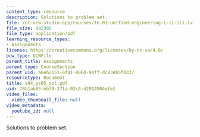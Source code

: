 ```yaml
---
content_type: resource
description: Solutions to problem set.
file: /ol-ocw-studio-app/courses/16-01-unified-engineering-i-ii-iii-iv-fall-2005-spring-2006/78b1ab85eb79371a92c4d2914904efe1_s04_ps05_sol.pdf
file_size: 992385
file_type: application/pdf
learning_resource_types:
- Assignments
license: https://creativecommons.org/licenses/by-nc-sa/4.0/
ocw_type: OCWFile
parent_title: Assignments
parent_type: CourseSection
parent_uid: a6eb2151-6f41-806d-94ff-dc83eb5f4337
resourcetype: Document
title: s04_ps05_sol.pdf
uid: 78b1ab85-eb79-371a-92c4-d2914904efe1
video_files:
  video_thumbnail_file: null
video_metadata:
  youtube_id: null
---
```

Solutions to problem set.